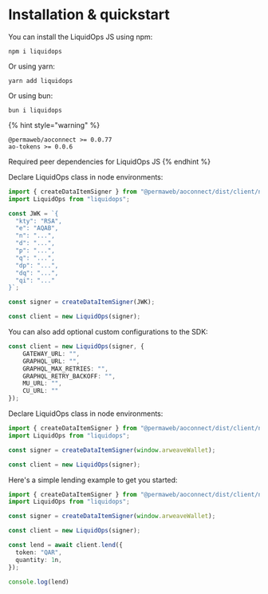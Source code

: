 # Installation & quickstart

You can install the LiquidOps JS using npm:

```
npm i liquidops
```

Or using yarn:

```
yarn add liquidops
```

Or using bun:

```
bun i liquidops
```

{% hint style="warning" %}
```
@permaweb/aoconnect >= 0.0.77
ao-tokens >= 0.0.6
```

Required peer dependencies for LiquidOps JS
{% endhint %}

Declare LiquidOps class in node environments:

```typescript
import { createDataItemSigner } from "@permaweb/aoconnect/dist/client/node/wallet";
import LiquidOps from "liquidops";

const JWK = `{
  "kty": "RSA",
  "e": "AQAB",
  "n": "...",
  "d": "...",
  "p": "...",
  "q": "...",
  "dp": "...",
  "dq": "...",
  "qi": "..."
}`;

const signer = createDataItemSigner(JWK);

const client = new LiquidOps(signer);
```

You can also add optional custom configurations to the SDK:

```typescript
const client = new LiquidOps(signer, {
    GATEWAY_URL: "",
    GRAPHQL_URL: "",
    GRAPHQL_MAX_RETRIES: "",
    GRAPHQL_RETRY_BACKOFF: "",
    MU_URL: "",
    CU_URL: ""
});
```

Declare LiquidOps class in node environments:

```typescript
import { createDataItemSigner } from "@permaweb/aoconnect/dist/client/node/wallet";
import LiquidOps from "liquidops";

const signer = createDataItemSigner(window.arweaveWallet);

const client = new LiquidOps(signer);
```

Here's a simple lending example to get you started:

```typescript
import { createDataItemSigner } from "@permaweb/aoconnect/dist/client/node/wallet";
import LiquidOps from "liquidops";

const signer = createDataItemSigner(window.arweaveWallet);

const client = new LiquidOps(signer);

const lend = await client.lend({
  token: "QAR",
  quantity: 1n,
});

console.log(lend)
```
